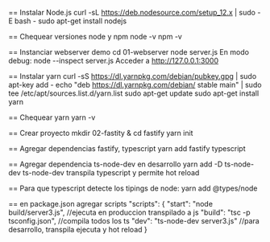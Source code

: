 == Instalar Node.js
curl -sL https://deb.nodesource.com/setup_12.x | sudo -E bash -
sudo apt-get install nodejs

== Chequear versiones node y npm
node -v 
npm -v

== Instanciar webserver demo
cd 01-webserver
node server.js
En modo debug: 
node --inspect server.js
Acceder a http://127.0.0.1:3000

== Instalar yarn
curl -sS https://dl.yarnpkg.com/debian/pubkey.gpg | sudo apt-key add -
echo "deb https://dl.yarnpkg.com/debian/ stable main" | sudo tee /etc/apt/sources.list.d/yarn.list
sudo apt-get update
sudo apt-get install yarn

== Chequear yarn
yarn -v

== Crear proyecto
mkdir 02-fastity & cd fastify
yarn init

== Agregar dependencias fastify, typescript
yarn add fastify typescript 

== Agregar dependencia ts-node-dev en desarrollo 
yarn add -D ts-node-dev
ts-node-dev transpila typescript y permite hot reload

== Para que typescript detecte los tipings de node:
yarn add @types/node

== en package.json agregar scripts
  "scripts": {
    "start": "node build/server3.js",  //ejecuta en produccion transpilado a js
    "build": "tsc -p tsconfig.json", //compila todos los ts
    "dev": "ts-node-dev server3.js" //para desarrollo, transpila ejecuta y hot reload
  }

